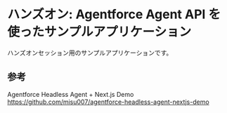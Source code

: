 # ハンズオン: Agentforce Agent API を使ったサンプルアプリケーション

ハンズオンセッション用のサンプルアプリケーションです。

## 参考

Agentforce Headless Agent + Next.js Demo
https://github.com/misu007/agentforce-headless-agent-nextjs-demo
